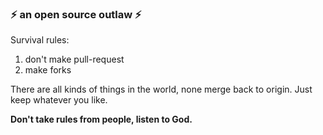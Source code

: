 ### ⚡ an open source outlaw ⚡ 

Survival rules:

1. don't make pull-request
2. make forks

There are all kinds of things in the world, none merge back to origin. Just keep whatever you like.


__Don't take rules from people, listen to God.__








<!--
**neoedmund/neoedmund** is a ✨ _special_ ✨ repository because its `README.md` (this file) appears on your GitHub profile.

Here are some ideas to get you started:

- 🔭 I’m currently working on ...
- 🌱 I’m currently learning ...
- 👯 I’m looking to collaborate on ...
- 🤔 I’m looking for help with ...
- 💬 Ask me about ...
- 📫 How to reach me: ...
- 😄 Pronouns: ...
- ⚡ Fun fact: ...
-->
